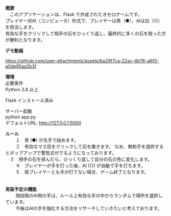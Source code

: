 **概要** <br>　このアプリケーションは、Flask で作成されたオセロゲームです。 <br>
プレイヤー対AI（コンピュータ）形式で、プレイヤーは黒（●）、AIは白（○）を担当します。 <br>
有効な手をクリックして相手の石をひっくり返し、最終的に多くの石を取った方が勝利となります。 <br>

**デモ動画** <br>

https://github.com/user-attachments/assets/ba29f7ca-22ac-4b76-a6f3-a0de95aa2b3f

**環境** <br>
必要条件 <br>
Python 3.8 以上 <br>

Flask インストール済み <br>

 サーバー起動 <br>
python app.py <br>
デフォルトURL: http://127.0.0.1:5000 <br>

**ルール** <br>　　
１　黒 (●) が先手で始めます。 <br>　　
２　有効なマス目をクリックして石を置きます。 なお、無粉手を選択するとポップアップで警告文がでるようになっております。 <br>
　３　相手の石を挟んだら、ひっくり返して自分の石の色に変化します。 <br>　　
４　プレイヤーが手を打った後、AI (○) が自動で手を打ちます。 <br>　　
５　両プレイヤーとも手が打てない場合、ゲーム終了となります。 <br>　　

**実装予定の機能** <br>　　
現段階のAI側の手は、ルール上有効な手の中からランダムで場所を選択しています。 <br>　　
今後はAIの手を強化する方法をリサーチしていきたいと考えております。 <br>　　




